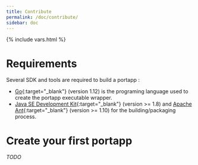 ```yaml
---
title: Contribute
permalink: /doc/contribute/
sidebar: doc
---
```

{% include vars.html %}

# Requirements

Several SDK and tools are required to build a portapp :

* [Go](https://golang.org){:target="_blank"} (version 1.12) is the programing language used to create the portapp executable wrapper.
* [Java SE Development Kit](http://www.oracle.com/technetwork/java/javase/downloads/jdk8-downloads-2133151.html){:target="_blank"} (version >= 1.8) and [Apache Ant](https://ant.apache.org/){:target="_blank"} (version >= 1.10) for the building/packaging process. 

# Create your first portapp

_TODO_